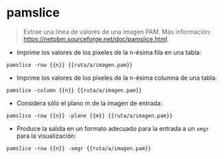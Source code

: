 # pamslice

> Extrae una línea de valores de una imagen PAM.
> Más información: <https://netpbm.sourceforge.net/doc/pamslice.html>.

- Imprime los valores de los píxeles de la n-ésima fila en una tabla:

`pamslice -row {{n}} {{ruta/a/imagen.pam}}`

- Imprime los valores de los píxeles de la n-ésima columna de una tabla:

`pamslice -column {{n}} {{ruta/a/imagen.pam}}`

- Considera sólo el plano m de la imagen de entrada:

`pamslice -row {{n}} -plane {{m}} {{ruta/a/imagen.pam}}`

- Produce la salida en un formato adecuado para la entrada a un `xmgr` para la visualización:

`pamslice -row {{n}} -xmgr {{ruta/a/imagen.pam}}`
